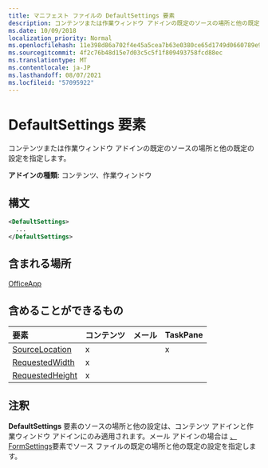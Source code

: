 ```yaml
---
title: マニフェスト ファイルの DefaultSettings 要素
description: コンテンツまたは作業ウィンドウ アドインの既定のソースの場所と他の既定の設定を指定します。
ms.date: 10/09/2018
localization_priority: Normal
ms.openlocfilehash: 11e398d86a702f4e45a5cea7b63e0380ce65d1749d0660789e96477744d73079
ms.sourcegitcommit: 4f2c76b48d15e7d03c5c5f1f809493758fcd88ec
ms.translationtype: MT
ms.contentlocale: ja-JP
ms.lasthandoff: 08/07/2021
ms.locfileid: "57095922"
---
```

# <a name="defaultsettings-element"></a>DefaultSettings 要素

コンテンツまたは作業ウィンドウ アドインの既定のソースの場所と他の既定の設定を指定します。

**アドインの種類:** コンテンツ、作業ウィンドウ

## <a name="syntax"></a>構文

```XML
<DefaultSettings>
  ...
</DefaultSettings>
```

## <a name="contained-in"></a>含まれる場所

[OfficeApp](officeapp.md)

## <a name="can-contain"></a>含めることができるもの

|要素|コンテンツ|メール|TaskPane|
|:-----|:-----|:-----|:-----|
|[SourceLocation](sourcelocation.md)|x||x|
|[RequestedWidth](requestedwidth.md)|x|||
|[RequestedHeight](requestedheight.md)|x|||

## <a name="remarks"></a>注釈

**DefaultSettings** 要素のソースの場所と他の設定は、コンテンツ アドインと作業ウィンドウ アドインにのみ適用されます。メール アドインの場合は [、FormSettings](formsettings.md)要素でソース ファイルの既定の場所と他の既定の設定を指定します。
